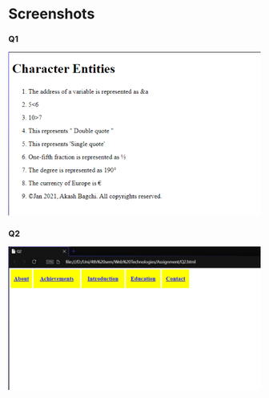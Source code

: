 # Screenshots

### Q1

![Q1](https://raw.githubusercontent.com/akashbagchi/WebTechnologies/main/Screenshots/image_2021-02-12_222025.png)

### Q2

![Q2](https://raw.githubusercontent.com/akashbagchi/WebTechnologies/main/Screenshots/image_2021-02-12_225323.png)
